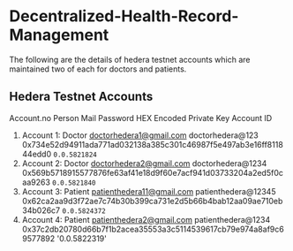 ﻿# Decentralized-Health-Record-Management

 The following are the details of hedera testnet accounts which are maintained two of each for doctors and patients.


 ## Hedera Testnet Accounts

   Account.no       Person               Mail                       Password                                       HEX Encoded Private Key                                         Account ID

1. Account 1:       Doctor        doctorhedera1@gmail.com          doctorhedera@123              0x734e52d94911ada771ad032138a385c301c46987f5e497ab3e16ff811844edd0               `0.0.5821824`
2. Account 2:       Doctor        doctorhedera2@gmail.com          doctorhedera@1234             0x569b5718915577876fe63af41e18d9f60e7acf941d03733204a2ed5f0caa9263               `0.0.5821840`
3. Account 3:       Patient       patienthedera11@gmail.com        patienthedera@12345           0x62ca2aa9d3f72ae7c74b30b399ca731e2d5b66b4bab12aa09ae710eb34b026c7               `0.0.5824372`
4. Account 4:       Patient       patienthedera2@gmail.com         patienthedera@1234            0x37c2db20780d66b7f1b2acea35553a3c5114539617cb79e974a8af9c69577892               '0.0.5822319'

